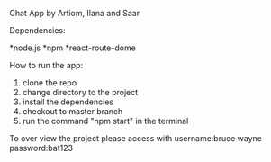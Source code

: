 Chat App by Artiom, Ilana and Saar

Dependencies:

*node.js
*npm
*react-route-dome

How to run the app:

1. clone the repo
2. change directory to the project
3. install the dependencies
4. checkout to master branch
5. run the command "npm start" in the terminal

To over view the project please access with username:bruce wayne password:bat123
